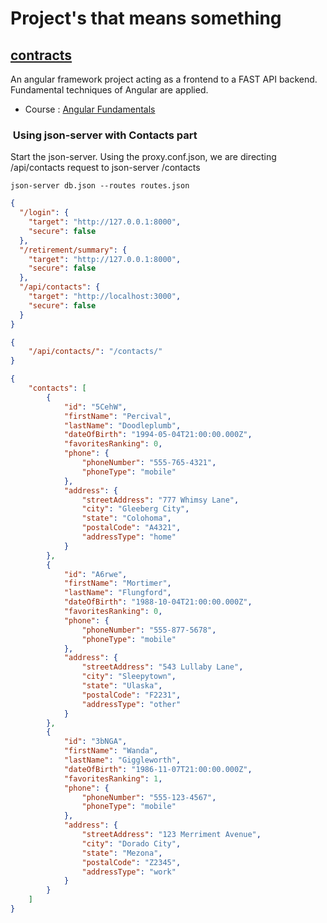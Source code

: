 # Project's that means something

## [contracts](https://github.com/bbmorten/contracts.git)

An angular framework project acting as a frontend to a FAST API backend. Fundamental techniques of Angular are applied.

- Course : [Angular Fundamentals](https://app.pluralsight.com/library/courses/fundamentals-angular/table-of-contents)

###  Using json-server with Contacts part

Start the json-server. Using the proxy.conf.json, we are directing /api/contacts request to json-server /contacts

```shell
json-server db.json --routes routes.json

```

```json title="proxy.conf.json"
{
  "/login": {
    "target": "http://127.0.0.1:8000",
    "secure": false
  },
  "/retirement/summary": {
    "target": "http://127.0.0.1:8000",
    "secure": false
  },
  "/api/contacts": {
    "target": "http://localhost:3000",
    "secure": false
  }
}
```

```json title="routes.json"
{
    "/api/contacts/": "/contacts/"
}
```

```json title="db.json"
{
    "contacts": [
        {
            "id": "5CehW",
            "firstName": "Percival",
            "lastName": "Doodleplumb",
            "dateOfBirth": "1994-05-04T21:00:00.000Z",
            "favoritesRanking": 0,
            "phone": {
                "phoneNumber": "555-765-4321",
                "phoneType": "mobile"
            },
            "address": {
                "streetAddress": "777 Whimsy Lane",
                "city": "Gleeberg City",
                "state": "Colohoma",
                "postalCode": "A4321",
                "addressType": "home"
            }
        },
        {
            "id": "A6rwe",
            "firstName": "Mortimer",
            "lastName": "Flungford",
            "dateOfBirth": "1988-10-04T21:00:00.000Z",
            "favoritesRanking": 0,
            "phone": {
                "phoneNumber": "555-877-5678",
                "phoneType": "mobile"
            },
            "address": {
                "streetAddress": "543 Lullaby Lane",
                "city": "Sleepytown",
                "state": "Ulaska",
                "postalCode": "F2231",
                "addressType": "other"
            }
        },
        {
            "id": "3bNGA",
            "firstName": "Wanda",
            "lastName": "Giggleworth",
            "dateOfBirth": "1986-11-07T21:00:00.000Z",
            "favoritesRanking": 1,
            "phone": {
                "phoneNumber": "555-123-4567",
                "phoneType": "mobile"
            },
            "address": {
                "streetAddress": "123 Merriment Avenue",
                "city": "Dorado City",
                "state": "Mezona",
                "postalCode": "Z2345",
                "addressType": "work"
            }
        }
    ]
}
```

